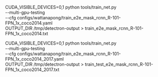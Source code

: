 CUDA_VISIBLE_DEVICES=0,1 python tools/train_net.py \
    --multi-gpu-testing \
    --cfg configs/wattanapong/train_e2e_mask_rcnn_R-101-FPN_1x_coco2014.yaml \
    OUTPUT_DIR /tmp/detectron-output > train_e2e_mask_rcnn_R-101-FPN_1x_coco2014.txt

CUDA_VISIBLE_DEVICES=0,1 python tools/train_net.py \
    --multi-gpu-testing \
    --cfg configs/wattanapong/train_e2e_mask_rcnn_R-101-FPN_1x_coco2014_2017.yaml \
    OUTPUT_DIR /tmp/detectron-output > train_test_e2e_mask_rcnn_R-101-FPN_1x_coco2014_2017.txt